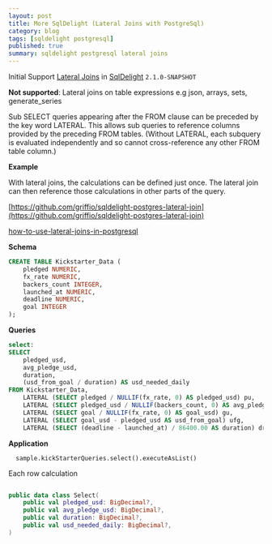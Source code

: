 ```yaml
---
layout: post
title: More SqlDelight (Lateral Joins with PostgreSql)
category: blog
tags: [sqldelight postgresql] 
published: true
summary: sqldelight postgresql lateral joins 
---
```


Initial Support [Lateral Joins](https://www.postgresql.org/docs/current/queries-table-expressions.html#QUERIES-LATERAL) in [SqlDelight](https://cashapp.github.io/sqldelight/2.0.2/) `2.1.0-SNAPSHOT`

**Not supported**: Lateral joins on table expressions e.g json, arrays, sets, generate_series

Sub SELECT queries appearing after the FROM clause can be preceded by the key word LATERAL. This allows sub queries to reference columns provided by the preceding FROM tables.
(Without LATERAL, each subquery is evaluated independently and so cannot cross-reference any other FROM table column.)

**Example**

With lateral joins, the calculations can be defined just once. The lateral join can then reference those calculations in other parts of the query.

[https://github.com/griffio/sqldelight-postgres-lateral-join](https://github.com/griffio/sqldelight-postgres-lateral-join)

[how-to-use-lateral-joins-in-postgresql](https://popsql.com/learn-sql/postgresql/how-to-use-lateral-joins-in-postgresql)

**Schema**

```sql
CREATE TABLE Kickstarter_Data (
    pledged NUMERIC,
    fx_rate NUMERIC,
    backers_count INTEGER,
    launched_at NUMERIC,
    deadline NUMERIC,
    goal INTEGER
);
```

**Queries**

```sql
select:
SELECT
    pledged_usd,
    avg_pledge_usd,
    duration,
    (usd_from_goal / duration) AS usd_needed_daily
FROM Kickstarter_Data,
    LATERAL (SELECT pledged / NULLIF(fx_rate, 0) AS pledged_usd) pu,
    LATERAL (SELECT pledged_usd / NULLIF(backers_count, 0) AS avg_pledge_usd) apu,
    LATERAL (SELECT goal / NULLIF(fx_rate, 0) AS goal_usd) gu,
    LATERAL (SELECT goal_usd - pledged_usd AS usd_from_goal) ufg,
    LATERAL (SELECT (deadline - launched_at) / 86400.00 AS duration) dr;
```

**Application**

```
  sample.kickStarterQueries.select().executeAsList()
```

Each row calculation

```kotlin

public data class Select(
    public val pledged_usd: BigDecimal?,
    public val avg_pledge_usd: BigDecimal?,
    public val duration: BigDecimal?,
    public val usd_needed_daily: BigDecimal?,
)
```

